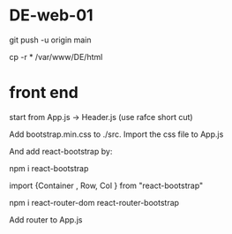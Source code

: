 # DE-web-01

git push -u origin main

cp -r \* /var/www/DE/html

# front end

start from App.js -> Header.js (use rafce short cut)

Add bootstrap.min.css to ./src. Import the css file to App.js

And add react-bootstrap by:

npm i react-bootstrap

import {Container , Row, Col } from "react-bootstrap"

npm i react-router-dom react-router-bootstrap

Add router to App.js
